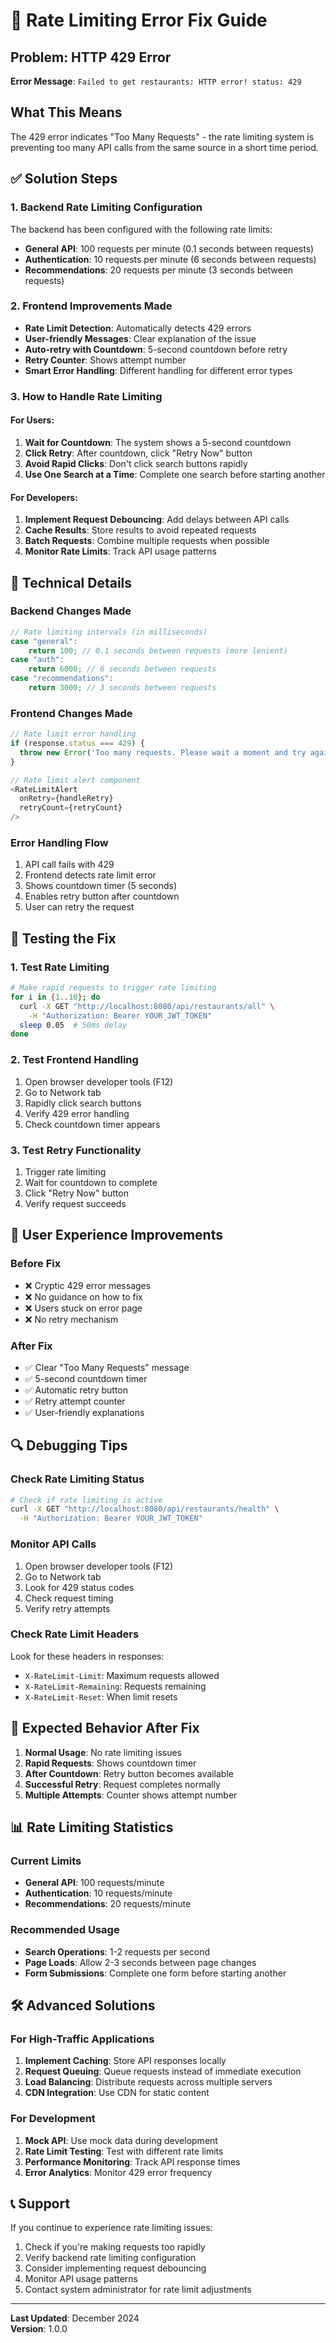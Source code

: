 # 🚦 Rate Limiting Error Fix Guide

## Problem: HTTP 429 Error
**Error Message**: `Failed to get restaurants: HTTP error! status: 429`

## What This Means
The 429 error indicates "Too Many Requests" - the rate limiting system is preventing too many API calls from the same source in a short time period.

## ✅ Solution Steps

### 1. **Backend Rate Limiting Configuration**
The backend has been configured with the following rate limits:
- **General API**: 100 requests per minute (0.1 seconds between requests)
- **Authentication**: 10 requests per minute (6 seconds between requests)  
- **Recommendations**: 20 requests per minute (3 seconds between requests)

### 2. **Frontend Improvements Made**
- **Rate Limit Detection**: Automatically detects 429 errors
- **User-friendly Messages**: Clear explanation of the issue
- **Auto-retry with Countdown**: 5-second countdown before retry
- **Retry Counter**: Shows attempt number
- **Smart Error Handling**: Different handling for different error types

### 3. **How to Handle Rate Limiting**

#### **For Users:**
1. **Wait for Countdown**: The system shows a 5-second countdown
2. **Click Retry**: After countdown, click "Retry Now" button
3. **Avoid Rapid Clicks**: Don't click search buttons rapidly
4. **Use One Search at a Time**: Complete one search before starting another

#### **For Developers:**
1. **Implement Request Debouncing**: Add delays between API calls
2. **Cache Results**: Store results to avoid repeated requests
3. **Batch Requests**: Combine multiple requests when possible
4. **Monitor Rate Limits**: Track API usage patterns

## 🔧 Technical Details

### Backend Changes Made
```java
// Rate limiting intervals (in milliseconds)
case "general":
    return 100; // 0.1 seconds between requests (more lenient)
case "auth":
    return 6000; // 6 seconds between requests
case "recommendations":
    return 3000; // 3 seconds between requests
```

### Frontend Changes Made
```javascript
// Rate limit error handling
if (response.status === 429) {
  throw new Error('Too many requests. Please wait a moment and try again.');
}

// Rate limit alert component
<RateLimitAlert 
  onRetry={handleRetry}
  retryCount={retryCount}
/>
```

### Error Handling Flow
1. API call fails with 429
2. Frontend detects rate limit error
3. Shows countdown timer (5 seconds)
4. Enables retry button after countdown
5. User can retry the request

## 🚀 Testing the Fix

### 1. **Test Rate Limiting**
```bash
# Make rapid requests to trigger rate limiting
for i in {1..10}; do
  curl -X GET "http://localhost:8080/api/restaurants/all" \
    -H "Authorization: Bearer YOUR_JWT_TOKEN"
  sleep 0.05  # 50ms delay
done
```

### 2. **Test Frontend Handling**
1. Open browser developer tools (F12)
2. Go to Network tab
3. Rapidly click search buttons
4. Verify 429 error handling
5. Check countdown timer appears

### 3. **Test Retry Functionality**
1. Trigger rate limiting
2. Wait for countdown to complete
3. Click "Retry Now" button
4. Verify request succeeds

## 📱 User Experience Improvements

### Before Fix
- ❌ Cryptic 429 error messages
- ❌ No guidance on how to fix
- ❌ Users stuck on error page
- ❌ No retry mechanism

### After Fix
- ✅ Clear "Too Many Requests" message
- ✅ 5-second countdown timer
- ✅ Automatic retry button
- ✅ Retry attempt counter
- ✅ User-friendly explanations

## 🔍 Debugging Tips

### Check Rate Limiting Status
```bash
# Check if rate limiting is active
curl -X GET "http://localhost:8080/api/restaurants/health" \
  -H "Authorization: Bearer YOUR_JWT_TOKEN"
```

### Monitor API Calls
1. Open browser developer tools (F12)
2. Go to Network tab
3. Look for 429 status codes
4. Check request timing
5. Verify retry attempts

### Check Rate Limit Headers
Look for these headers in responses:
- `X-RateLimit-Limit`: Maximum requests allowed
- `X-RateLimit-Remaining`: Requests remaining
- `X-RateLimit-Reset`: When limit resets

## 🎯 Expected Behavior After Fix

1. **Normal Usage**: No rate limiting issues
2. **Rapid Requests**: Shows countdown timer
3. **After Countdown**: Retry button becomes available
4. **Successful Retry**: Request completes normally
5. **Multiple Attempts**: Counter shows attempt number

## 📊 Rate Limiting Statistics

### Current Limits
- **General API**: 100 requests/minute
- **Authentication**: 10 requests/minute
- **Recommendations**: 20 requests/minute

### Recommended Usage
- **Search Operations**: 1-2 requests per second
- **Page Loads**: Allow 2-3 seconds between page changes
- **Form Submissions**: Complete one form before starting another

## 🛠️ Advanced Solutions

### For High-Traffic Applications
1. **Implement Caching**: Store API responses locally
2. **Request Queuing**: Queue requests instead of immediate execution
3. **Load Balancing**: Distribute requests across multiple servers
4. **CDN Integration**: Use CDN for static content

### For Development
1. **Mock API**: Use mock data during development
2. **Rate Limit Testing**: Test with different rate limits
3. **Performance Monitoring**: Track API response times
4. **Error Analytics**: Monitor 429 error frequency

## 📞 Support

If you continue to experience rate limiting issues:
1. Check if you're making requests too rapidly
2. Verify backend rate limiting configuration
3. Consider implementing request debouncing
4. Monitor API usage patterns
5. Contact system administrator for rate limit adjustments

---

**Last Updated**: December 2024  
**Version**: 1.0.0
